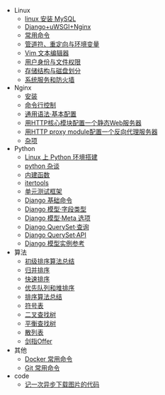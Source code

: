 * Linux
  * [linux 安装 MySQL](linux/linux_mysql.md)  
  * [Django+uWSGI+Nginx](linux/Django_uWSGI_Nginx.md)  
  * [常用命令](linux/base_command.md)  
  * [管道符、重定向与环境变量](linux/管道符、重定向与环境变量.md)  
  * [Vim 文本编辑器](linux/Vim文本编辑器.md)  
  * [用户身份与文件权限](linux/用户身份与文件权限.md)  
  * [存储结构与磁盘划分](linux/存储结构与磁盘划分.md)  
  * [系统服务和防火墙](linux/系统服务和防火墙.md)  
* Nginx
  * [安装](nginx/安装.md)
  * [命令行控制](nginx/命令行控制.md)
  * [通用语法·基本配置](nginx/基本配置.md)
  * [用HTTP核心模块配置一个静态Web服务器](nginx/用HTTP核心模块配置一个静态Web服务器.md)
  * [用HTTP proxy module配置一个反向代理服务器](nginx/用HTTP_proxy_module配置一个反向代理服务器.md)
  * [杂项](nginx/杂项.md)
* Python
  * [Linux 上 Python 环境搭建](python/install_python.md)  
  * [python 杂谈](python/python杂谈.md)
  * [内建函数](python/内建函数.md)
  * [itertools](python/itertools.md)
  * [单元测试框架](python/单元测试框架.md)
  * [Django 基础命令](python/django命令.md)
  * [Django 模型·字段类型](python/django模型字段类型.md)
  * [Django 模型·Meta 选项](python/djangoMeta选项.md)
  * [Django QuerySet·查询](python/django查询.md)
  * [Django QuerySet·API](python/djangoquerysetapi.md)
  * [Django 模型实例参考](python/django模型实例参考.md)
* 算法
  * [初级排序算法总结](算法/algorithm_2.md)
  * [归并排序](算法/algorithm_3.md)
  * [快速排序](算法/algorithm_4.md)
  * [优先队列和堆排序](算法/algorithm_5.md)
  * [排序算法总结](算法/algorithm_6.md)
  * [符号表](算法/algorithm_7.md)
  * [二叉查找树](算法/algorithm_8.md)
  * [平衡查找树](算法/algorithm_9.md)
  * [散列表](算法/algorithm_10.md)
  * [剑指Offer](算法/剑指Offer.md)
* 其他
  * [Docker 常用命令](其他/docker常用命令.md)  
  * [Git 常用命令](其他/git_command.md)  
* code
  * [记一次异步下载图片的代码](code/记一次异步下载图片的代码.md)